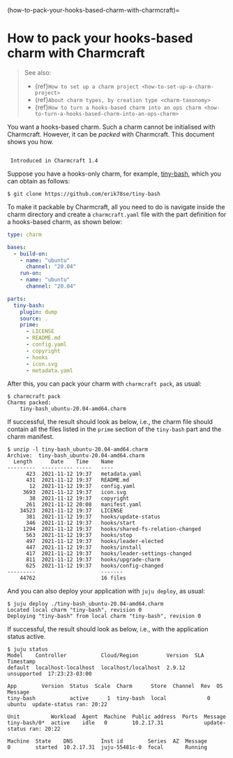 (how-to-pack-your-hooks-based-charm-with-charmcraft)=
# How to pack your hooks-based charm with Charmcraft

> See also:
> - {ref}`How to set up a charm project <how-to-set-up-a-charm-project>`
> - {ref}`About charm types, by creation type <charm-taxonomy>`
> - {ref}`How to turn a hooks-based charm into an ops charm <how-to-turn-a-hooks-based-charm-into-an-ops-charm>`

You want a hooks-based charm. Such a charm cannot be initialised with Charmcraft. However, it can be *packed* with Charmcraft. This document shows you how.

```{note}

 Introduced in Charmcraft 1.4

```


<!--Nightly builds of Charmcraft can now be used to create charms using the [hooks](https://juju.is/docs/t/charm-hooks/1040) mechanism. In this short tutorial we will pack [tiny-bash](https://github.com/erik78se/tiny-bash), a tiny hooks-only charm, using part definitions. To follow the tutorial you should have Charmcraft installed from the edge channel, git, and a local Juju OLM installation to deploy to.

**Step 1: Obtain the charm source**

Clone the tiny-bash git repository using the following command:
-->

Suppose you have a hooks-only charm, for example, [tiny-bash](https://github.com/erik78se/tiny-bash), which you can obtain as follows:


```text
$ git clone https://github.com/erik78se/tiny-bash
```

<!-- After the repository is cloned to the local filesystem, change to the `tiny-bash` directory and create a  `charmcraft.yaml` file with the part definition for the hooks-based charm. The file contents should be:-->

To make it packable by Charmcraft, all you need to do is navigate inside the charm directory and create a `charmcraft.yaml` file with the part definition for a hooks-based charm, as shown below:


```yaml
type: charm

bases:
  - build-on:
    - name: "ubuntu"
      channel: "20.04"
    run-on:
    - name: "ubuntu"
      channel: "20.04"

parts:
  tiny-bash:
    plugin: dump
    source: .
    prime:
      - LICENSE
      - README.md
      - config.yaml
      - copyright
      - hooks
      - icon.svg
      - metadata.yaml
```

<!--**Step 3: Pack**

Charmcraft will now create the charm payload based on the parts defined in `charmcraft.yaml`:-->

After this, you can pack your charm with `charmcraft pack`, as usual:

```text
$ charmcraft pack
Charms packed:
    tiny-bash_ubuntu-20.04-amd64.charm
```

If successful, the result should look as below, i.e., the charm file should contain all the files listed in the `prime` section of the `tiny-bash` part and the charm manifest.
 
```shell
$ unzip -l tiny-bash_ubuntu-20.04-amd64.charm
Archive:  tiny-bash_ubuntu-20.04-amd64.charm
  Length      Date    Time    Name
---------  ---------- -----   ----
      423  2021-11-12 19:37   metadata.yaml
      431  2021-11-12 19:37   README.md
       12  2021-11-12 19:37   config.yaml
     3693  2021-11-12 19:37   icon.svg
       38  2021-11-12 19:37   copyright
      261  2021-11-12 20:08   manifest.yaml
    34523  2021-11-12 19:37   LICENSE
      381  2021-11-12 19:37   hooks/update-status
      346  2021-11-12 19:37   hooks/start
     1294  2021-11-12 19:37   hooks/shared-fs-relation-changed
      563  2021-11-12 19:37   hooks/stop
      497  2021-11-12 19:37   hooks/leader-elected
      447  2021-11-12 19:37   hooks/install
      417  2021-11-12 19:37   hooks/leader-settings-changed
      811  2021-11-12 19:37   hooks/upgrade-charm
      625  2021-11-12 19:37   hooks/config-changed
---------                     -------
    44762                     16 files
```

<!--**Step 4: Deploy!**-->

And you can also deploy your application with `juju deploy`, as usual:

```shell
$ juju deploy ./tiny-bash_ubuntu-20.04-amd64.charm
Located local charm "tiny-bash", revision 0
Deploying "tiny-bash" from local charm "tiny-bash", revision 0
```
If successful, the result should look as below, i.e., with the application status active.

```text
$ juju status
Model    Controller           Cloud/Region         Version  SLA          Timestamp
default  localhost-localhost  localhost/localhost  2.9.12   unsupported  17:23:23-03:00

App        Version  Status  Scale  Charm      Store  Channel  Rev  OS      Message
tiny-bash           active      1  tiny-bash  local             0  ubuntu  update-status ran: 20:22

Unit          Workload  Agent  Machine  Public address  Ports  Message
tiny-bash/0*  active    idle   0        10.2.17.31             update-status ran: 20:22

Machine  State    DNS         Inst id        Series  AZ  Message
0        started  10.2.17.31  juju-55481c-0  focal       Running
```



<!--To pack a hooks-based charm with Charmcraft, in the charm directory  create a `charmcraft.yaml` file with the part definition for a hooks-based charm:

```yaml
type: charm

bases:
  - build-on:
    - name: "ubuntu"
      channel: "20.04"
    run-on:
    - name: "ubuntu"
      channel: "20.04"

parts:
  tiny-bash:
    plugin: dump
    source: .
    prime:
      - LICENSE
      - README.md
      - config.yaml
      - copyright
      - hooks
      - icon.svg
      - metadata.yaml
```


Done. Now you can go ahead and pack your hooks-based charm with Charmcraft in the usual way.
-->